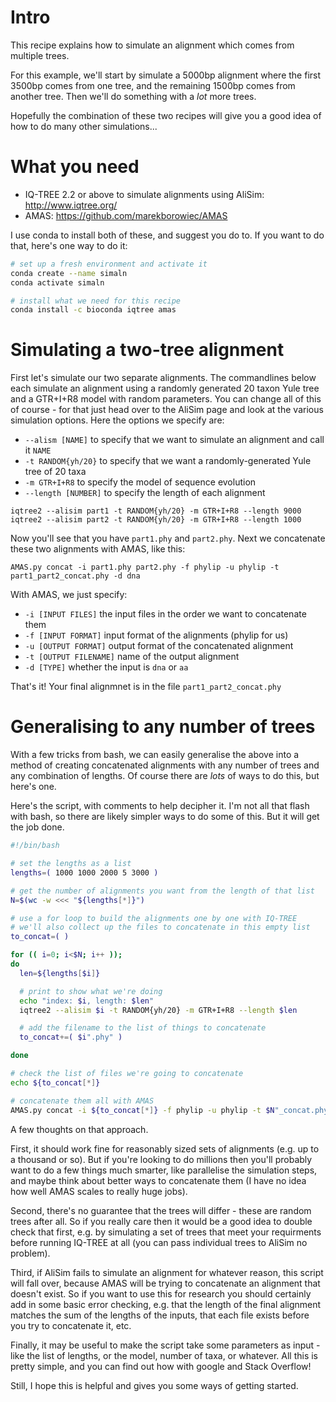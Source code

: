 # Intro

This recipe explains how to simulate an alignment which comes from multiple trees.

For this example, we'll start by simulate a 5000bp alignment where the first 3500bp comes from one tree, and the remaining 1500bp comes from another tree. Then we'll do something with a *lot* more trees. 

Hopefully the combination of these two recipes will give you a good idea of how to do many other simulations...

# What you need

* IQ-TREE 2.2 or above to simulate alignments using AliSim: http://www.iqtree.org/
* AMAS: https://github.com/marekborowiec/AMAS

I use conda to install both of these, and suggest you do to. If you want to do that, here's one way to do it:

```bash
# set up a fresh environment and activate it
conda create --name simaln
conda activate simaln

# install what we need for this recipe
conda install -c bioconda iqtree amas
```

# Simulating a two-tree alignment

First let's simulate our two separate alignments. The commandlines below each simulate an alignment using a randomly generated 20 taxon Yule tree and a GTR+I+R8 model with random parameters. You can change all of this of course - for that just head over to the AliSim page and look at the various simulation options. Here the options we specify are:

* `--alism [NAME]` to specify that we want to simulate an alignment and call it `NAME`
* `-t RANDOM{yh/20}` to specify that we want a randomly-generated Yule tree of 20 taxa
* `-m GTR+I+R8` to specify the model of sequence evolution
* `--length [NUMBER]` to specify the length of each alignment

```
iqtree2 --alisim part1 -t RANDOM{yh/20} -m GTR+I+R8 --length 9000
iqtree2 --alisim part2 -t RANDOM{yh/20} -m GTR+I+R8 --length 1000
```

Now you'll see that you have `part1.phy` and `part2.phy`. Next we concatenate these two alignments with AMAS, like this:

```
AMAS.py concat -i part1.phy part2.phy -f phylip -u phylip -t part1_part2_concat.phy -d dna
```

With AMAS, we just specify:

* `-i [INPUT FILES]` the input files in the order we want to concatenate them
* `-f [INPUT FORMAT]` input format of the alignments (phylip for us)
* `-u [OUTPUT FORMAT]` output format of the concatenated alignment
* `-t [OUTPUT FILENAME]` name of the output alignment
* `-d [TYPE]` whether the input is `dna` or `aa`

That's it! Your final alignmnet is in the file `part1_part2_concat.phy`


# Generalising to any number of trees

With a few tricks from bash, we can easily generalise the above into a method of creating concatenated alignments with any number of trees and any combination of lengths. Of course there are *lots* of ways to do this, but here's one.

Here's the script, with comments to help decipher it. I'm not all that flash with bash, so there are likely simpler ways to do some of this. But it will get the job done.

```bash
#!/bin/bash

# set the lengths as a list
lengths=( 1000 1000 2000 5 3000 )

# get the number of alignments you want from the length of that list
N=$(wc -w <<< "${lengths[*]}")

# use a for loop to build the alignments one by one with IQ-TREE
# we'll also collect up the files to concatenate in this empty list
to_concat=( )

for (( i=0; i<$N; i++ ));
do
  len=${lengths[$i]}

  # print to show what we're doing
  echo "index: $i, length: $len"
  iqtree2 --alisim $i -t RANDOM{yh/20} -m GTR+I+R8 --length $len

  # add the filename to the list of things to concatenate
  to_concat+=( $i".phy" )

done

# check the list of files we're going to concatenate
echo ${to_concat[*]}

# concatenate them all with AMAS
AMAS.py concat -i ${to_concat[*]} -f phylip -u phylip -t $N"_concat.phy" -d dna
```

A few thoughts on that approach. 

First, it should work fine for reasonably sized sets of alignments (e.g. up to a thousand or so). But if you're looking to do millions then you'll probably want to do a few things much smarter, like parallelise the simulation steps, and maybe think about better ways to concatenate them (I have no idea how well AMAS scales to really huge jobs). 

Second, there's no guarantee that the trees will differ - these are random trees after all. So if you really care then it would be a good idea to double check that first, e.g. by simulating a set of trees that meet your requirments before running IQ-TREE at all (you can pass individual trees to AliSim no problem). 

Third, if AliSim fails to simulate an alignment for whatever reason, this script will fall over, because AMAS will be trying to concatenate an alignment that doesn't exist. So if you want to use this for research you should certainly add in some basic error checking, e.g. that the length of the final alignment matches the sum of the lengths of the inputs, that each file exists before you try to concatenate it, etc.

Finally, it may be useful to make the script take some parameters as input - like the list of lengths, or the model, number of taxa, or whatever. All this is pretty simple, and you can find out how with google and Stack Overflow!

Still, I hope this is helpful and gives you some ways of getting started.



